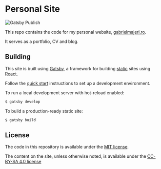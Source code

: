 # Personal Site

![Gatsby Publish](https://github.com/GabrielMajeri/gabrielmajeri.github.io/workflows/Gatsby%20Publish/badge.svg)

This repo contains the code for my personal website, [gabrielmajeri.ro](https://www.gabrielmajeri.ro).

It serves as a portfolio, CV and blog.

## Building

This site is built using [Gatsby](https://www.gatsbyjs.org/), a framework for
building [static](https://en.wikipedia.org/wiki/Static_web_page) sites using
[React](https://reactjs.org/).

Follow the [quick start](https://www.gatsbyjs.org/docs/quick-start/) instructions
to set up a development environment.

To run a local development server with hot-reload enabled:

```sh
$ gatsby develop
```

To build a production-ready static site:

```sh
$ gatsby build
```

## License

The code in this repository is available under the [MIT license](LICENSE.txt).

The content on the site, unless otherwise noted, is available under the
[CC-BY-SA 4.0 license](http://creativecommons.org/licenses/by-sa/4.0/)
